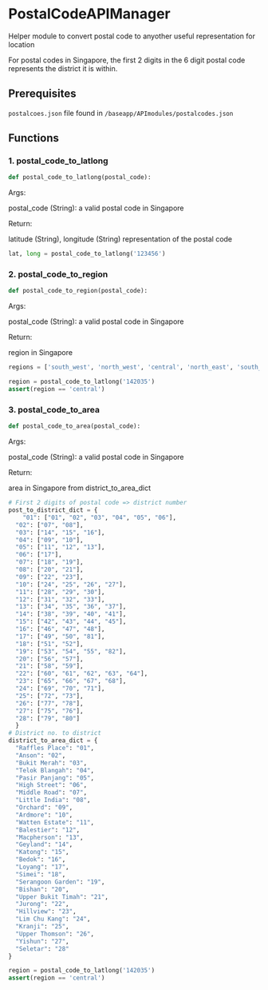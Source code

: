 # PostalCodeAPIManager

Helper module to convert postal code to anyother useful representation for location

For postal codes in Singapore, the first 2 digits in the 6 digit postal code represents the district it is within. 
## Prerequisites

`postalcoes.json` file found in `/baseapp/APImodules/postalcodes.json`

## Functions 

### 1. postal_code_to_latlong
```python
def postal_code_to_latlong(postal_code):
```

Args:

postal_code (String): a valid postal code in Singapore

Return:

latitude (String), longitude (String) representation of the postal code

```python
lat, long = postal_code_to_latlong('123456')
```

### 2. postal_code_to_region
```python
def postal_code_to_region(postal_code):
```

Args:

postal_code (String): a valid postal code in Singapore

Return:

region in Singapore

```python
regions = ['south_west', 'north_west', 'central', 'north_east', 'south_east']
```

```python
region = postal_code_to_latlong('142035')
assert(region == 'central')
```

### 3. postal_code_to_area
```python
def postal_code_to_area(postal_code):
```

Args:

postal_code (String): a valid postal code in Singapore

Return:

area in Singapore from district_to_area_dict

```python
# First 2 digits of postal code => district number
post_to_district_dict = {
	"01": ["01", "02", "03", "04", "05", "06"], 
  "02": ["07", "08"], 
  "03": ["14", "15", "16"], 
  "04": ["09", "10"], 
  "05": ["11", "12", "13"], 
  "06": ["17"], 
  "07": ["18", "19"],
  "08": ["20", "21"], 
  "09": ["22", "23"], 
  "10": ["24", "25", "26", "27"], 
  "11": ["28", "29", "30"],
  "12": ["31", "32", "33"], 
  "13": ["34", "35", "36", "37"], 
  "14": ["38", "39", "40", "41"], 
  "15": ["42", "43", "44", "45"], 
  "16": ["46", "47", "48"], 
  "17": ["49", "50", "81"], 
  "18": ["51", "52"], 
  "19": ["53", "54", "55", "82"],
  "20": ["56", "57"], 
  "21": ["58", "59"], 
  "22": ["60", "61", "62", "63", "64"], 
  "23": ["65", "66", "67", "68"], 
  "24": ["69", "70", "71"], 
  "25": ["72", "73"], 
  "26": ["77", "78"],
  "27": ["75", "76"],
  "28": ["79", "80"]
  }
# District no. to district
district_to_area_dict = {
  "Raffles Place": "01",
  "Anson": "02",
  "Bukit Merah": "03",
  "Telok Blangah": "04",
  "Pasir Panjang": "05",
  "High Street": "06",
  "Middle Road": "07",
  "Little India": "08",
  "Orchard": "09",
  "Ardmore": "10",
  "Watten Estate": "11",
  "Balestier": "12",
  "Macpherson": "13",
  "Geyland": "14",
  "Katong": "15",
  "Bedok": "16",
  "Loyang": "17",
  "Simei": "18",
  "Serangoon Garden": "19",
  "Bishan": "20",
  "Upper Bukit Timah": "21",
  "Jurong": "22",
  "Hillview": "23",
  "Lim Chu Kang": "24",
  "Kranji": "25",
  "Upper Thomson": "26",
  "Yishun": "27",
  "Seletar": "28"
}
```

```python
region = postal_code_to_latlong('142035')
assert(region == 'central')
```
